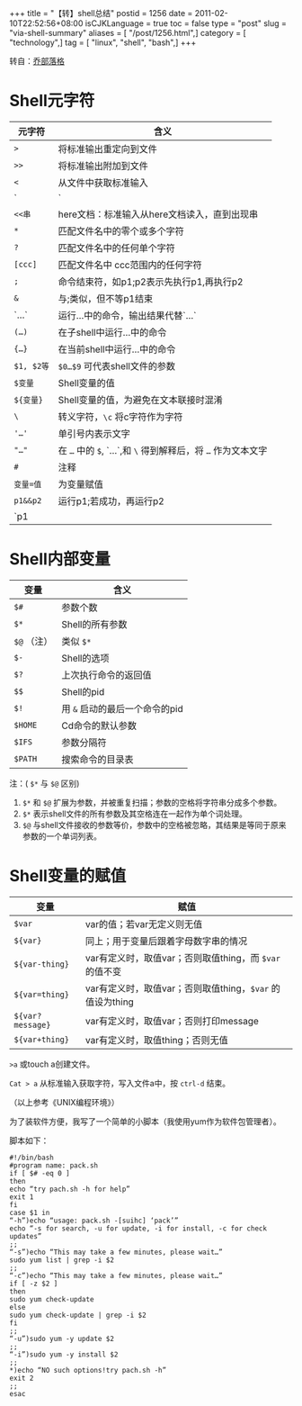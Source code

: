 +++
title = "【转】shell总结"
postid = 1256
date = 2011-02-10T22:52:56+08:00
isCJKLanguage = true
toc = false
type = "post"
slug = "via-shell-summary"
aliases = [ "/post/1256.html",]
category = [ "technology",]
tag = [ "linux", "shell", "bash",]
+++


转自：[乔部落格](http://joe.is-programmer.com/posts/17466.html)

# Shell元字符

|元字符     |含义|
|-----------|--------------------------------------------------|
| `>`       |将标准输出重定向到文件|
| `>>`      |将标准输出附加到文件|
| `<`       |从文件中获取标准输入|
| `|`       |p1|p2将p1的标准输出作为p2的标准输入|
| `<<串`    |here文档：标准输入从here文档读入，直到出现串|
| `*`       |匹配文件名中的零个或多个字符|
| `?`       |匹配文件名中的任何单个字符|
| `[ccc]`   |匹配文件名中 ccc范围内的任何字符|
| `;`       |命令结束符，如p1;p2表示先执行p1,再执行p2|
| `&`       |与;类似，但不等p1结束|
| \`…\`     |运行…中的命令，输出结果代替\`…\`|
| `(…)`     |在子shell中运行…中的命令|
| `{…}`     |在当前shell中运行…中的命令|
| `$1, $2等`| `$0…$9` 可代表shell文件的参数|
| `$变量`   |Shell变量的值|
| `${变量}` |Shell变量的值，为避免在文本联接时混淆|
| `\`       |转义字符，`\c` 将c字符作为字符|
| `'…'`     |单引号内表示文字|
| `"…"`     |在 `…` 中的 `$`, \`…\`,和 `\` 得到解释后，将 `…` 作为文本文字|
| `#`       |注释|
| `变量=值` |为变量赋值|
| `p1&&p2`  |运行p1;若成功，再运行p2|
| `p1||p2`  |运行p1;若不成功，再运行p2|

# Shell内部变量<!--more-->

| 变量          | 含义 |
| ------------- | ---------------------------- |
| `$#`          | 参数个数 |
| `$*`          | Shell的所有参数 |
| `$@` （注）   | 类似 `$*`   |
| `$-`          | Shell的选项 |
| `$?`          | 上次执行命令的返回值 |
| `$$`          | Shell的pid |
| `$!`          | 用 `&` 启动的最后一个命令的pid |
| `$HOME`       | Cd命令的默认参数 |
| `$IFS`        | 参数分隔符 |
| `$PATH`       | 搜索命令的目录表 |

注：( `$*` 与 `$@` 区别)

1.  `$*` 和 `$@` 扩展为参数，并被重复扫描；参数的空格将字符串分成多个参数。
2.  `$*` 表示shell文件的所有参数及其空格连在一起作为单个词处理。
3.  `$@` 与shell文件接收的参数等价，参数中的空格被忽略，其结果是等同于原来参数的一个单词列表。

# Shell变量的赋值

| 变量              |赋值 |
| ----------------- |--------------------------------------------------------- |
| `$var`            | var的值；若var无定义则无值 |
| `${var}`          | 同上；用于变量后跟着字母数字串的情况 |
| `${var-thing}`    | var有定义时，取值var；否则取值thing，而 `$var` 的值不变 |
| `${var=thing}`    | var有定义时，取值var；否则取值thing，`$var` 的值设为thing |
| `${var?message}`  | var有定义时，取值var；否则打印message |
| `${var+thing}`    | var有定义时，取值thing；否则无值 |

`>a` 或touch a创建文件。

`Cat > a` 从标准输入获取字符，写入文件a中，按 `ctrl-d` 结束。

（以上参考《UNIX编程环境》）

为了装软件方便，我写了一个简单的小脚本（我使用yum作为软件包管理者）。

脚本如下：

``` shell
#!/bin/bash
#program name: pack.sh
if [ $# -eq 0 ]
then
echo “try pach.sh -h for help”
exit 1
fi
case $1 in
“-h”)echo “usage: pack.sh -[suihc] ‘pack’”
echo “-s for search, -u for update, -i for install, -c for check updates”
;;
“-s”)echo “This may take a few minutes, please wait…”
sudo yum list | grep -i $2
;;
“-c”)echo “This may take a few minutes, please wait…”
if [ -z $2 ]
then
sudo yum check-update
else
sudo yum check-update | grep -i $2
fi
;;
“-u”)sudo yum -y update $2
;;
“-i”)sudo yum -y install $2
;;
*)echo “NO such options!try pach.sh -h”
exit 2
;;
esac
```
